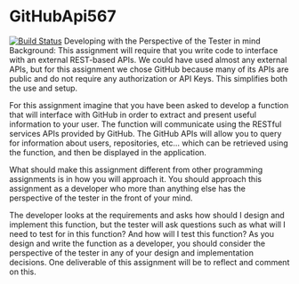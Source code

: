 # GitHubApi567
[![Build Status](https://travis-ci.org/dmotan/GitHubApi567.svg?branch=master)](https://travis-ci.org/dmotan/GitHubApi567)
Developing with the Perspective of the Tester in mind
Background:
This assignment will require that you write code to interface with an external REST-based APIs.   We could have used almost any external APIs, but for this assignment we chose GitHub because many of its APIs are public and do not require any authorization or API Keys.   This simplifies both the use and setup.


For this assignment imagine that you have been asked to develop a function that will interface with GitHub in order to extract and present useful information to your user. The function will communicate using the RESTful services APIs provided by GitHub. The GitHub APIs will allow you to query for information about users, repositories, etc... which can be retrieved using the function, and then be displayed in the application.

What should make this assignment different from other programming assignments is in how you will approach it.  You should approach this assignment as a developer who more than anything else has the perspective of the tester in the front of your mind.

The developer looks at the requirements and asks how should I design and implement this function, but the tester will ask questions such as what will I need to test for in this function?  And how will I test this function?   As you design and write the function as a developer, you should consider the perspective of the tester in any of your design and implementation decisions.   One deliverable of this assignment will be to reflect and comment on this.
